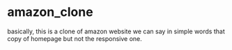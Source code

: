 # amazon_clone

basically, this is a clone of amazon website we can say in simple words that copy of homepage but not the responsive one.
